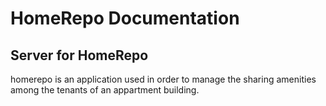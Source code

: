 HomeRepo Documentation
======================

Server for HomeRepo
-------------------

homerepo is an application used in order to manage the sharing amenities among the tenants of an appartment building.
